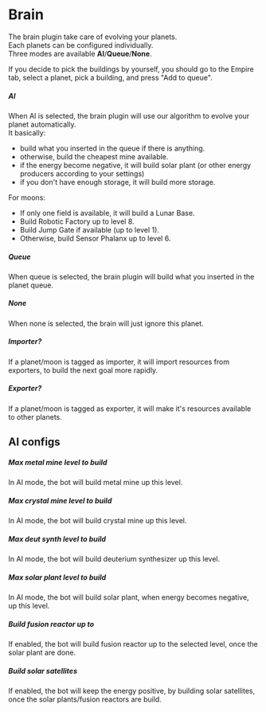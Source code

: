 # Brain

The brain plugin take care of evolving your planets.  
Each planets can be configured individually.  
Three modes are available **AI**/**Queue**/**None**.

If you decide to pick the buildings by yourself, you should go to the Empire tab,
select a planet, pick a building, and press "Add to queue".

##### AI
When AI is selected, the brain plugin will use our algorithm to evolve your planet automatically.  
It basically:
- build what you inserted in the queue if there is anything.
- otherwise, build the cheapest mine available.
- if the energy become negative, it will build solar plant (or other energy producers according to your settings)
- if you don't have enough storage, it will build more storage.

For moons:
- If only one field is available, it will build a Lunar Base.
- Build Robotic Factory up to level 8.
- Build Jump Gate if available (up to level 1).
- Otherwise, build Sensor Phalanx up to level 6.

##### Queue
When queue is selected, the brain plugin will build what you inserted in the planet queue.

##### None
When none is selected, the brain will just ignore this planet.

##### Importer?
If a planet/moon is tagged as importer, it will import resources from exporters, to build the next goal more rapidly.  

##### Exporter?
If a planet/moon is tagged as exporter, it will make it's resources available to other planets.

## AI configs

##### Max metal mine level to build
In AI mode, the bot will build metal mine up this level.

##### Max crystal mine level to build
In AI mode, the bot will build crystal mine up this level.

##### Max deut synth level to build
In AI mode, the bot will build deuterium synthesizer up this level.

##### Max solar plant level to build
In AI mode, the bot will build solar plant, when energy becomes negative, up this level.

##### Build fusion reactor up to
If enabled, the bot will build fusion reactor up to the selected level, once the solar plant are done.

##### Build solar satellites
If enabled, the bot will keep the energy positive, by building solar satellites, once the solar plants/fusion reactors are build.